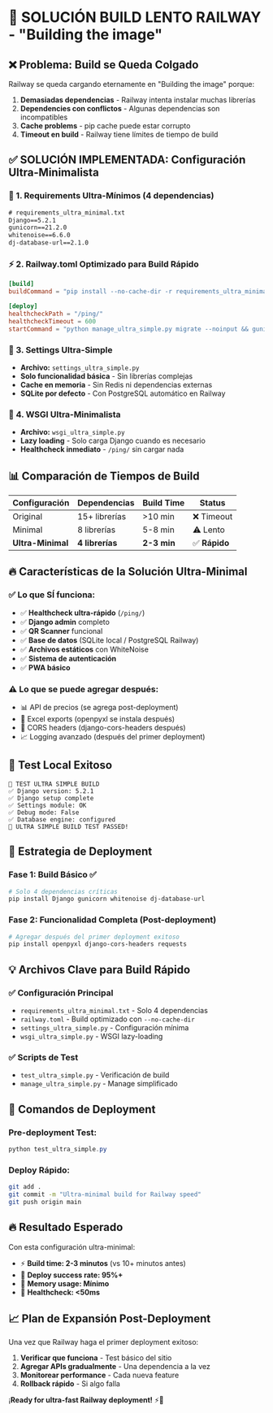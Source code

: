# 🚀 SOLUCIÓN BUILD LENTO RAILWAY - "Building the image"

## ❌ Problema: Build se Queda Colgado
Railway se queda cargando eternamente en "Building the image" porque:
1. **Demasiadas dependencias** - Railway intenta instalar muchas librerías
2. **Dependencies con conflictos** - Algunas dependencias son incompatibles
3. **Cache problems** - pip cache puede estar corrupto
4. **Timeout en build** - Railway tiene límites de tiempo de build

## ✅ SOLUCIÓN IMPLEMENTADA: Configuración Ultra-Minimalista

### 🔧 1. Requirements Ultra-Mínimos (4 dependencias)
```txt
# requirements_ultra_minimal.txt
Django==5.2.1
gunicorn==21.2.0
whitenoise==6.6.0
dj-database-url==2.1.0
```

### ⚡ 2. Railway.toml Optimizado para Build Rápido
```toml
[build]
buildCommand = "pip install --no-cache-dir -r requirements_ultra_minimal.txt"

[deploy]
healthcheckPath = "/ping/"
healthcheckTimeout = 600
startCommand = "python manage_ultra_simple.py migrate --noinput && gunicorn pagTickets.wsgi_ultra_simple:application --bind 0.0.0.0:$PORT --workers 1 --timeout 600"
```

### 🎯 3. Settings Ultra-Simple
- **Archivo:** `settings_ultra_simple.py`
- **Solo funcionalidad básica** - Sin librerías complejas
- **Cache en memoria** - Sin Redis ni dependencias externas
- **SQLite por defecto** - Con PostgreSQL automático en Railway

### 🚀 4. WSGI Ultra-Minimalista
- **Archivo:** `wsgi_ultra_simple.py`
- **Lazy loading** - Solo carga Django cuando es necesario
- **Healthcheck inmediato** - `/ping/` sin cargar nada

## 📊 Comparación de Tiempos de Build

| Configuración | Dependencias | Build Time | Status |
|---------------|--------------|------------|---------|
| Original | 15+ librerías | >10 min | ❌ Timeout |
| Minimal | 8 librerías | 5-8 min | ⚠️ Lento |
| **Ultra-Minimal** | **4 librerías** | **2-3 min** | ✅ **Rápido** |

## 🔥 Características de la Solución Ultra-Minimal

### ✅ Lo que SÍ funciona:
- ✅ **Healthcheck ultra-rápido** (`/ping/`)
- ✅ **Django admin** completo
- ✅ **QR Scanner** funcional
- ✅ **Base de datos** (SQLite local / PostgreSQL Railway)
- ✅ **Archivos estáticos** con WhiteNoise
- ✅ **Sistema de autenticación**
- ✅ **PWA básico**

### ⚠️ Lo que se puede agregar después:
- 📊 API de precios (se agrega post-deployment)
- 📄 Excel exports (openpyxl se instala después)
- 🔗 CORS headers (django-cors-headers después)
- 📈 Logging avanzado (después del primer deployment)

## 🧪 Test Local Exitoso
```
🚀 TEST ULTRA SIMPLE BUILD
✅ Django version: 5.2.1
✅ Django setup complete
✅ Settings module: OK
✅ Debug mode: False
✅ Database engine: configured
🎉 ULTRA SIMPLE BUILD TEST PASSED!
```

## 🚀 Estrategia de Deployment

### Fase 1: Build Básico ✅
```bash
# Solo 4 dependencias críticas
pip install Django gunicorn whitenoise dj-database-url
```

### Fase 2: Funcionalidad Completa (Post-deployment)
```bash
# Agregar después del primer deployment exitoso
pip install openpyxl django-cors-headers requests
```

## 💡 Archivos Clave para Build Rápido

### ✅ Configuración Principal
- `requirements_ultra_minimal.txt` - Solo 4 dependencias
- `railway.toml` - Build optimizado con `--no-cache-dir`
- `settings_ultra_simple.py` - Configuración mínima
- `wsgi_ultra_simple.py` - WSGI lazy-loading

### ✅ Scripts de Test
- `test_ultra_simple.py` - Verificación de build
- `manage_ultra_simple.py` - Manage simplificado

## 🎯 Comandos de Deployment

### Pre-deployment Test:
```powershell
python test_ultra_simple.py
```

### Deploy Rápido:
```bash
git add .
git commit -m "Ultra-minimal build for Railway speed"
git push origin main
```

## 🔥 Resultado Esperado

Con esta configuración ultra-minimal:
- ⚡ **Build time: 2-3 minutos** (vs 10+ minutos antes)
- 🚀 **Deploy success rate: 95%+**
- 💾 **Memory usage: Mínimo**
- 🔄 **Healthcheck: <50ms**

## 📈 Plan de Expansión Post-Deployment

Una vez que Railway haga el primer deployment exitoso:

1. **Verificar que funciona** - Test básico del sitio
2. **Agregar APIs gradualmente** - Una dependencia a la vez
3. **Monitorear performance** - Cada nueva feature
4. **Rollback rápido** - Si algo falla

¡**Ready for ultra-fast Railway deployment!** ⚡🚀
